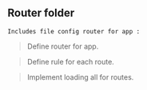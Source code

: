 ## Router folder

`Includes file config router for app :`

> Define router for app.
 
> Define rule for each route.

> Implement loading all for routes.